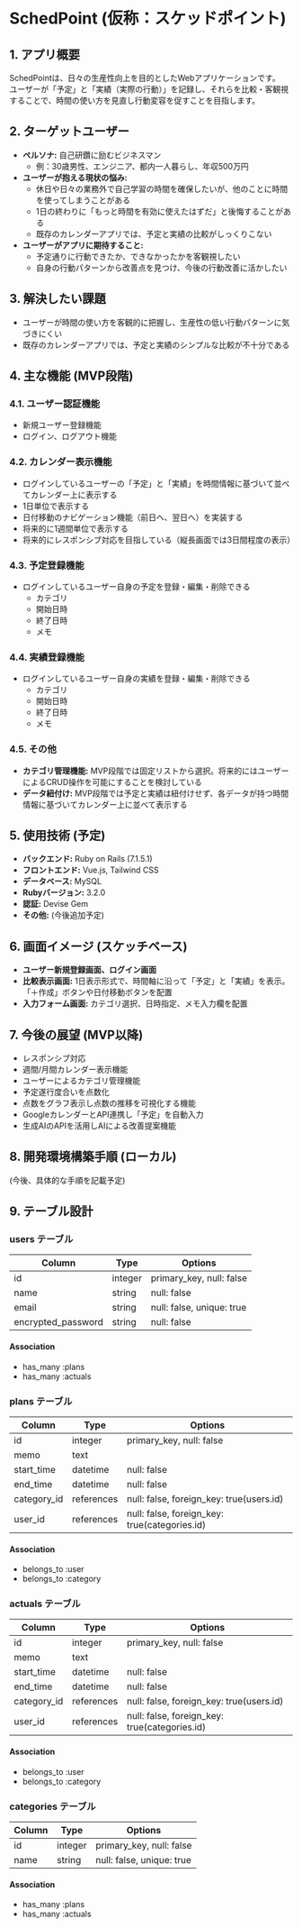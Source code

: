 # SchedPoint (仮称：スケッドポイント)

## 1. アプリ概要

SchedPointは、日々の生産性向上を目的としたWebアプリケーションです。  
ユーザーが「予定」と「実績（実際の行動）」を記録し、それらを比較・客観視することで、時間の使い方を見直し行動変容を促すことを目指します。

## 2. ターゲットユーザー

* **ペルソナ:** 自己研鑽に励むビジネスマン
    - 例：30歳男性、エンジニア、都内一人暮らし、年収500万円
* **ユーザーが抱える現状の悩み:**
    - 休日や日々の業務外で自己学習の時間を確保したいが、他のことに時間を使ってしまうことがある
    - 1日の終わりに「もっと時間を有効に使えたはずだ」と後悔することがある
    - 既存のカレンダーアプリでは、予定と実績の比較がしっくりこない
* **ユーザーがアプリに期待すること:**
    - 予定通りに行動できたか、できなかったかを客観視したい
    - 自身の行動パターンから改善点を見つけ、今後の行動改善に活かしたい

## 3. 解決したい課題

- ユーザーが時間の使い方を客観的に把握し、生産性の低い行動パターンに気づきにくい
- 既存のカレンダーアプリでは、予定と実績のシンプルな比較が不十分である

## 4. 主な機能 (MVP段階)

### 4.1. ユーザー認証機能
- 新規ユーザー登録機能
- ログイン、ログアウト機能

### 4.2. カレンダー表示機能
- ログインしているユーザーの「予定」と「実績」を時間情報に基づいて並べてカレンダー上に表示する
- 1日単位で表示する
- 日付移動のナビゲーション機能（前日へ、翌日へ）を実装する
- 将来的に1週間単位で表示する
- 将来的にレスポンシブ対応を目指している（縦長画面では3日間程度の表示）

### 4.3. 予定登録機能
- ログインしているユーザー自身の予定を登録・編集・削除できる
    - カテゴリ
    - 開始日時
    - 終了日時
    - メモ

### 4.4. 実績登録機能
- ログインしているユーザー自身の実績を登録・編集・削除できる
    - カテゴリ
    - 開始日時
    - 終了日時
    - メモ

### 4.5. その他
- **カテゴリ管理機能:** MVP段階では固定リストから選択。将来的にはユーザーによるCRUD操作を可能にすることを検討している
- **データ紐付け:** MVP段階では予定と実績は紐付けせず、各データが持つ時間情報に基づいてカレンダー上に並べて表示する

## 5. 使用技術 (予定)

- **バックエンド:** Ruby on Rails (7.1.5.1)
- **フロントエンド:** Vue.js, Tailwind CSS
- **データベース:** MySQL
- **Rubyバージョン:** 3.2.0
- **認証:** Devise Gem
- **その他:** (今後追加予定)

## 6. 画面イメージ (スケッチベース)

- **ユーザー新規登録画面、ログイン画面**
- **比較表示画面:** 1日表示形式で、時間軸に沿って「予定」と「実績」を表示。「＋作成」ボタンや日付移動ボタンを配置
- **入力フォーム画面:** カテゴリ選択、日時指定、メモ入力欄を配置

## 7. 今後の展望 (MVP以降)

- レスポンシブ対応
- 週間/月間カレンダー表示機能
- ユーザーによるカテゴリ管理機能
- 予定遂行度合いを点数化
- 点数をグラフ表示し点数の推移を可視化する機能
- GoogleカレンダーとAPI連携し「予定」を自動入力
- 生成AIのAPIを活用しAIによる改善提案機能

## 8. 開発環境構築手順 (ローカル)

(今後、具体的な手順を記載予定)

## 9. テーブル設計

### users テーブル

| Column             | Type    | Options                   |
| ------------------ | ------- | ------------------------- |
| id                 | integer | primary_key, null: false  |
| name               | string  | null: false               |
| email              | string  | null: false, unique: true |
| encrypted_password | string  | null: false               |

#### Association

- has_many :plans
- has_many :actuals

### plans テーブル

| Column      | Type       | Options                        |
| ----------- | ---------- | ------------------------------ |
| id          | integer    | primary_key, null: false       |
| memo        | text       |                                |
| start_time  | datetime   | null: false                    |
| end_time    | datetime   | null: false                    |
| category_id | references | null: false, foreign_key: true(users.id) |
| user_id     | references | null: false, foreign_key: true(categories.id) |

#### Association

- belongs_to :user
- belongs_to :category

### actuals テーブル

| Column      | Type       | Options                        |
| ----------- | ---------- | ------------------------------ |
| id          | integer    | primary_key, null: false       |
| memo        | text       |                                |
| start_time  | datetime   | null: false                    |
| end_time    | datetime   | null: false                    |
| category_id | references | null: false, foreign_key: true(users.id) |
| user_id     | references | null: false, foreign_key: true(categories.id) |

#### Association

- belongs_to :user
- belongs_to :category

### categories テーブル

| Column             | Type    | Options                   |
| ------------------ | ------- | ------------------------- |
| id                 | integer | primary_key, null: false  |
| name               | string  | null: false, unique: true |

#### Association

- has_many :plans
- has_many :actuals
